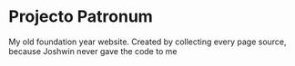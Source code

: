 # Projecto Patronum
My old foundation year website. Created by collecting every page source, because Joshwin never gave the code to me
